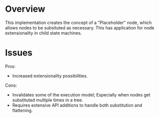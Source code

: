 # Overview 

This implementation creates the concept of a "Placeholder" node, which allows nodes to be subsituted as necessary. This has application for node extensionality in child state machines.

# Issues

Pros:
- Increased extensionality possibilities.

Cons:
- Invalidates some of the execution model; Especially when nodes get substituted multiple times in a tree.
- Requires extensive API additions to handle both substitution and flattening.
